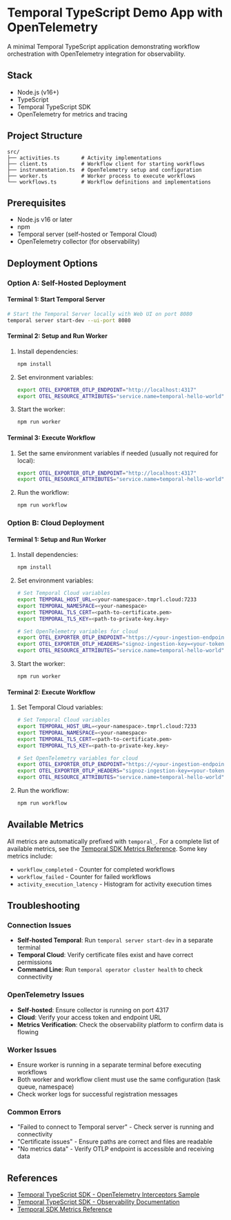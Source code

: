 # Temporal TypeScript Demo App with OpenTelemetry

A minimal Temporal TypeScript application demonstrating workflow orchestration with OpenTelemetry integration for observability.

## Stack

* Node.js (v16+)
* TypeScript
* Temporal TypeScript SDK
* OpenTelemetry for metrics and tracing

## Project Structure

```
src/
├── activities.ts       # Activity implementations
├── client.ts           # Workflow client for starting workflows
├── instrumentation.ts  # OpenTelemetry setup and configuration
├── worker.ts           # Worker process to execute workflows
└── workflows.ts        # Workflow definitions and implementations
```

## Prerequisites

* Node.js v16 or later
* npm
* Temporal server (self-hosted or Temporal Cloud)
* OpenTelemetry collector (for observability)

## Deployment Options

### Option A: Self-Hosted Deployment

#### Terminal 1: Start Temporal Server

```bash
# Start the Temporal Server locally with Web UI on port 8080
temporal server start-dev --ui-port 8080
```

#### Terminal 2: Setup and Run Worker

1. Install dependencies:
   ```bash
   npm install
   ```

2. Set environment variables:
   ```bash
   export OTEL_EXPORTER_OTLP_ENDPOINT="http://localhost:4317"
   export OTEL_RESOURCE_ATTRIBUTES="service.name=temporal-hello-world"
   ```

3. Start the worker:
   ```bash
   npm run worker
   ```

#### Terminal 3: Execute Workflow

1. Set the same environment variables if needed (usually not required for local):
   ```bash
   export OTEL_EXPORTER_OTLP_ENDPOINT="http://localhost:4317"
   export OTEL_RESOURCE_ATTRIBUTES="service.name=temporal-hello-world"
   ```

2. Run the workflow:
   ```bash
   npm run workflow
   ```

### Option B: Cloud Deployment

#### Terminal 1: Setup and Run Worker

1. Install dependencies:
   ```bash
   npm install
   ```

2. Set environment variables:
   ```bash
   # Set Temporal Cloud variables
   export TEMPORAL_HOST_URL=<your-namespace>.tmprl.cloud:7233
   export TEMPORAL_NAMESPACE=<your-namespace>
   export TEMPORAL_TLS_CERT=<path-to-certificate.pem>
   export TEMPORAL_TLS_KEY=<path-to-private-key.key>
   
   # Set OpenTelemetry variables for cloud
   export OTEL_EXPORTER_OTLP_ENDPOINT="https://<your-ingestion-endpoint>"
   export OTEL_EXPORTER_OTLP_HEADERS="signoz-ingestion-key=<your-token>"
   export OTEL_RESOURCE_ATTRIBUTES="service.name=temporal-hello-world"
   ```

3. Start the worker:
   ```bash
   npm run worker
   ```

#### Terminal 2: Execute Workflow

1. Set Temporal Cloud variables:
   ```bash
   # Set Temporal Cloud variables
   export TEMPORAL_HOST_URL=<your-namespace>.tmprl.cloud:7233
   export TEMPORAL_NAMESPACE=<your-namespace>
   export TEMPORAL_TLS_CERT=<path-to-certificate.pem>
   export TEMPORAL_TLS_KEY=<path-to-private-key.key>
   
   # Set OpenTelemetry variables for cloud
   export OTEL_EXPORTER_OTLP_ENDPOINT="https://<your-ingestion-endpoint>"
   export OTEL_EXPORTER_OTLP_HEADERS="signoz-ingestion-key=<your-token>"
   export OTEL_RESOURCE_ATTRIBUTES="service.name=temporal-hello-world"
   ```

2. Run the workflow:
   ```bash
   npm run workflow
   ```

## Available Metrics

All metrics are automatically prefixed with `temporal_`. For a complete list of available metrics, see the [Temporal SDK Metrics Reference](https://docs.temporal.io/references/sdk-metrics). Some key metrics include:

* `workflow_completed` - Counter for completed workflows
* `workflow_failed` - Counter for failed workflows 
* `activity_execution_latency` - Histogram for activity execution times

## Troubleshooting

### Connection Issues
* **Self-hosted Temporal**: Run `temporal server start-dev` in a separate terminal
* **Temporal Cloud**: Verify certificate files exist and have correct permissions
* **Command Line**: Run `temporal operator cluster health` to check connectivity

### OpenTelemetry Issues
* **Self-hosted**: Ensure collector is running on port 4317
* **Cloud**: Verify your access token and endpoint URL
* **Metrics Verification**: Check the observability platform to confirm data is flowing

### Worker Issues
* Ensure worker is running in a separate terminal before executing workflows
* Both worker and workflow client must use the same configuration (task queue, namespace)
* Check worker logs for successful registration messages

### Common Errors
* "Failed to connect to Temporal server" - Check server is running and connectivity
* "Certificate issues" - Ensure paths are correct and files are readable
* "No metrics data" - Verify OTLP endpoint is accessible and receiving data

## References
* [Temporal TypeScript SDK - OpenTelemetry Interceptors Sample](https://github.com/temporalio/samples-typescript/tree/main/interceptors-opentelemetry)
* [Temporal TypeScript SDK - Observability Documentation](https://docs.temporal.io/develop/typescript/observability)
* [Temporal SDK Metrics Reference](https://docs.temporal.io/references/sdk-metrics)